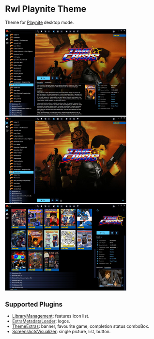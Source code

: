 # Rwl Playnite Theme

Theme for [Playnite](https://playnite.link/) desktop mode.

[<img src="./Screenshots/playnite-theme-rwl-desktop-1.jpg" alt="Rwl Playnite Theme screen" width="400">](./Screenshots/playnite-theme-rwl-desktop-1.jpg)
[<img src="./Screenshots/playnite-theme-rwl-desktop-2.jpg" alt="Rwl Playnite Theme screen" width="400">](./Screenshots/playnite-theme-rwl-desktop-2.jpg)
[<img src="./Screenshots/playnite-theme-rwl-desktop-3.jpg" alt="Rwl Playnite Theme screen" width="400">](./Screenshots/playnite-theme-rwl-desktop-3.jpg)

## Supported Plugins

+ [LibraryManagement](https://playnite.link/forum/thread-544.html): features icon list.
+ [ExtraMetadataLoader](https://playnite.link/addons.html#ExtraMetadataLoader_705fdbca-e1fc-4004-b839-1d040b8b4429): logos.
+ [ThemeExtras](https://github.com/felixkmh/ThemeExtras-for-Playnite): banner, favourite game, completion status comboBox.
+ [ScreenshotsVisualizer](https://playnite.link/forum/thread-514.html): single picture, list, button.